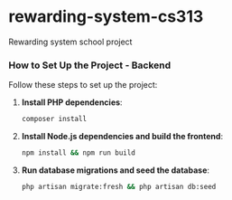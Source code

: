 # rewarding-system-cs313
Rewarding system school project

### How to Set Up the Project - Backend

Follow these steps to set up the project:

1. **Install PHP dependencies**:

   ```bash
   composer install
   ```

2. **Install Node.js dependencies and build the frontend**:

   ```bash
   npm install && npm run build
   ```

3. **Run database migrations and seed the database**:

   ```bash
   php artisan migrate:fresh && php artisan db:seed
   ```
